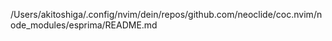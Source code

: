 /Users/akitoshiga/.config/nvim/dein/repos/github.com/neoclide/coc.nvim/node_modules/esprima/README.md